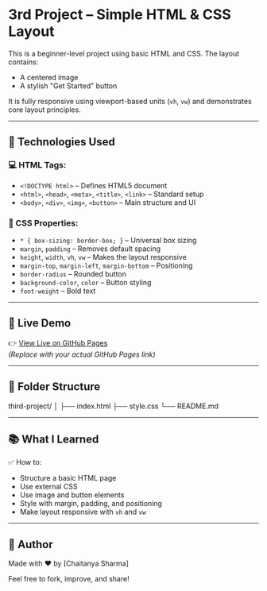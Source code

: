 # 3rd Project – Simple HTML & CSS Layout

This is a beginner-level project using basic HTML and CSS. The layout contains:

- A centered image
- A stylish "Get Started" button

It is fully responsive using viewport-based units (`vh`, `vw`) and demonstrates core layout principles.

---

## 🔧 Technologies Used

### 💻 HTML Tags:
- `<!DOCTYPE html>` – Defines HTML5 document
- `<html>`, `<head>`, `<meta>`, `<title>`, `<link>` – Standard setup
- `<body>`, `<div>`, `<img>`, `<button>` – Main structure and UI

### 🎨 CSS Properties:
- `* { box-sizing: border-box; }` – Universal box sizing
- `margin`, `padding` – Removes default spacing
- `height`, `width`, `vh`, `vw` – Makes the layout responsive
- `margin-top`, `margin-left`, `margin-bottom` – Positioning
- `border-radius` – Rounded button
- `background-color`, `color` – Button styling
- `font-weight` – Bold text

---

## 🚀 Live Demo

👉 [View Live on GitHub Pages](https://chaitanyagour.github.io/projectw3)  
*(Replace with your actual GitHub Pages link)*

---

## 📂 Folder Structure

third-project/
│
├── index.html
├── style.css
└── README.md


---

## 📚 What I Learned

✅ How to:
- Structure a basic HTML page
- Use external CSS
- Use image and button elements
- Style with margin, padding, and positioning
- Make layout responsive with `vh` and `vw`

---

## 🧠 Author

Made with ❤️ by [Chaitanya Sharma]

Feel free to fork, improve, and share!

